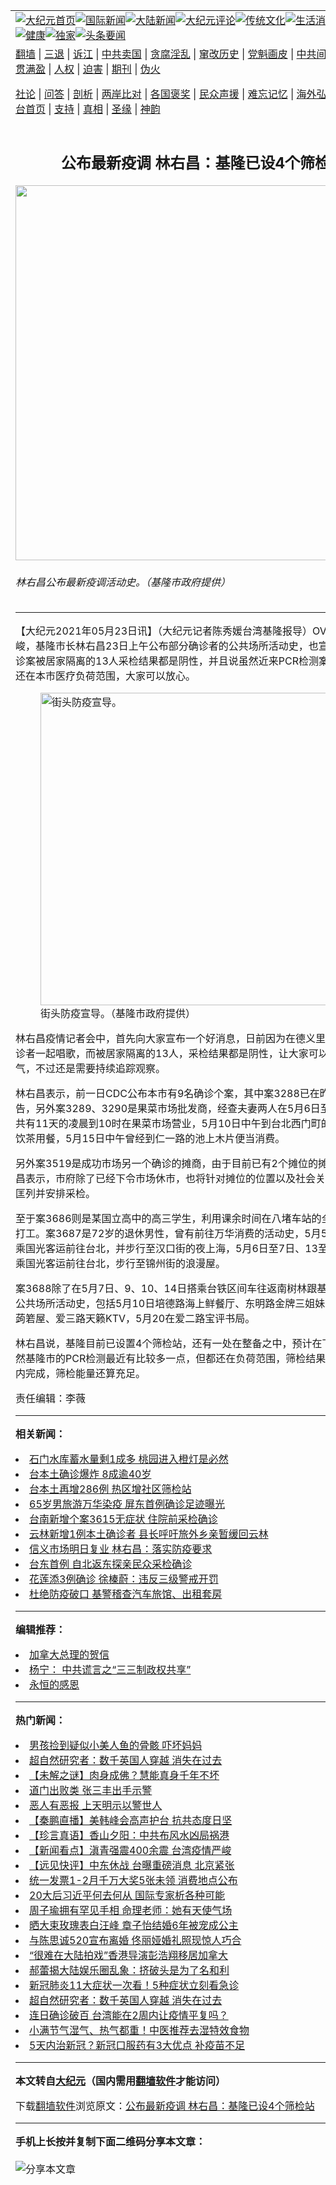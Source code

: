 <a name="1" id="1" target="_blank"></a><span id="1"></span>
<table align=center border="0"><tr><td colspan="2" VALIGN=TOP><a href="https://github.com/hviotz3804/djy/blob/master/gb/nf1351518.md#1"><img src="https://raw.githubusercontent.com/hviotz3804/www/master/t/djy/1.jpg" title="大纪元首页" alt="大纪元首页"></a><a href="https://github.com/hviotz3804/djy/blob/master/gb/n24hr.md#1"><img src="https://raw.githubusercontent.com/hviotz3804/www/master/t/djy/3.jpg" title="国际新闻" alt="国际新闻"></a><a href="https://github.com/hviotz3804/djy/blob/master/gb/nsc413.md#1"><img src="https://raw.githubusercontent.com/hviotz3804/www/master/t/djy/4.jpg" title="大陆新闻" alt="大陆新闻"></a><a href="https://github.com/hviotz3804/djy/blob/master/gb/news392.md#1"><img src="https://raw.githubusercontent.com/hviotz3804/www/master/t/djy/5.jpg" title="大纪元评论" alt="大纪元评论"></a><a href="https://github.com/hviotz3804/djy/blob/master/gb/news2007.md#1"><img src="https://raw.githubusercontent.com/hviotz3804/www/master/t/djy/6.jpg" title="传统文化" alt="传统文化"></a><a href="https://github.com/hviotz3804/djy/blob/master/gb/news2008.md#1"><img src="https://raw.githubusercontent.com/hviotz3804/www/master/t/djy/7.jpg" title="生活消费" alt="生活消费"></a><a href="https://github.com/hviotz3804/djy/blob/master/gb/ncyule.md#1"><img src="https://raw.githubusercontent.com/hviotz3804/www/master/t/djy/8.jpg" title="娱乐休闲" alt="娱乐休闲"></a><a href="https://github.com/hviotz3804/djy/blob/master/gb/nsc1002.md#1"><img src="https://raw.githubusercontent.com/hviotz3804/www/master/t/djy/9.jpg" title="健康" alt="健康"></a><a href="https://github.com/hviotz3804/djy/blob/master/gb/nf6092.md#1"><img src="https://raw.githubusercontent.com/hviotz3804/www/master/t/djy/10a.jpg" title="独家" alt="独家"></a><a href="https://github.com/hviotz3804/djy/blob/master/gb/nf4514.md#1"><img src="https://raw.githubusercontent.com/hviotz3804/www/master/t/djy/12a.jpg" title="头条要闻" alt="头条要闻"></a></td></tr>
<tr><td colspan="2" VALIGN=TOP><a target="_blank" href="https://github.com/hviotz3804/www/blob/master/README.md?zsrh#1">翻墙</a> | <a target="_blank" href="https://github.com/hviotz3804/djy/blob/master/gb/nf5657.md#1">三退</a> | <a target="_blank" href="https://github.com/hviotz3804/djy/blob/master/gb/nf6124.md#1">诉江</a> | <a target="_blank" href="https://github.com/hviotz3804/djy/blob/master/gb/nf1176117.md#1">中共卖国</a> | <a target="_blank" href="https://github.com/hviotz3804/djy/blob/master/gb/nf5773.md#1">贪腐淫乱</a> | <a target="_blank" href="https://github.com/hviotz3804/djy/blob/master/gb/nf1176115.md#1">窜改历史</a> | <a target="_blank" href="https://github.com/hviotz3804/djy/blob/master/gb/nf1176107.md#1">党魁画皮</a> | <a target="_blank" href="https://github.com/hviotz3804/djy/blob/master/gb/nf1320400.md#1">中共间谍</a> | <a target="_blank" href="https://github.com/hviotz3804/djy/blob/master/gb/nf1176114.md#1">破坏传统</a> | <a target="_blank" href="https://github.com/hviotz3804/ntdtv/blob/master/gb/prog447_1.md#1">恶贯满盈</a> | <a target="_blank" href="https://github.com/hviotz3804/djy/blob/master/gb/ncid278.md#1">人权</a> | <a target="_blank" href="https://github.com/hviotz3804/djy/blob/master/gb/nf1176111.md#1">迫害</a> | <a target="_blank" href="https://gitlab.com/szzdlab/mh-qikan/blob/master/README.md#1">期刊</a> | <a target="_blank" href="https://github.com/hviotz3804/djy/blob/master/gb/nf5562.md#1">伪火</a></p><p><a target="_blank" href="https://github.com/hviotz3804/djy/blob/master/gb/9p.md#1">社论</a> | <a target="_blank" href="https://github.com/hviotz3804/djy/blob/master/gb/nf4378.md#1">问答</a> | <a target="_blank" href="https://github.com/hviotz3804/djy/blob/master/gb/nf5792.md#1">剖析</a> | <a target="_blank" href="https://github.com/hviotz3804/djy/blob/master/gb/nf5735.md#1">两岸比对</a> | <a target="_blank" href="https://github.com/hviotz3804/djy/blob/master/gb/nf6119.md#1">各国褒奖</a> | <a target="_blank" href="https://github.com/hviotz3804/djy/blob/master/gb/nf6120.md#1">民众声援</a> | <a target="_blank" href="https://github.com/hviotz3804/djy/blob/master/gb/nf1188594.md#1">难忘记忆</a> | <a target="_blank" href="https://github.com/hviotz3804/djy/blob/master/gb/nf3180.md#1">海外弘传</a> | <a target="_blank" href="https://github.com/hviotz3804/djy/blob/master/gb/nf5410.md#1">万人上访</a> | <a target="_blank" href="https://github.com/hviotz3804/www/blob/master/README.md?zsrh#1">平台首页</a> | <a target="_blank" href="https://github.com/hviotz3804/djy/blob/master/gb/nf4386.md#1">支持</a> | <a target="_blank" href="https://github.com/hviotz3804/djy/blob/master/gb/nf4389.md#1">真相</a> | <a target="_blank" href="https://github.com/hviotz3804/djy/blob/master/gb/nf5790.md#1">圣缘</a> | <a target="_blank" href="https://github.com/hviotz3804/djy/blob/master/gb/nf4786.md#1">神韵</a></td></tr>
<tr><td VALIGN=TOP width="626"><h2 align=center>公布最新疫调 林右昌：基隆已设4个筛检站</h2>
<img width="600" src="https://i.epochtimes.com/assets/uploads/2021/05/id12969126-499179-600x400.jpg" />
<h6>林右昌公布最新疫调活动史。（基隆市政府提供）
</h6>
<hr>
<p>【大纪元2021年05月23日讯】（大纪元记者陈秀媛台湾基隆报导）OVID-19疫情严峻，基隆市长林右昌23日上午公布部分确诊者的公共场所活动史，也宣布因德义里确诊案被<ahref="https://github.com/hviotz3804/djy/blob/master/gb/tag/%E5%B1%85%E5%AE%B6%E9%9A%94%E7%A6%BB.md#1">居家隔离</a>的13人采检结果都是阴性，并且说虽然近来<ahref="https://github.com/hviotz3804/djy/blob/master/gb/tag/pcr%E6%A3%80%E6%B5%8B.md#1">PCR检测</a>案件增加，但都还在本市医疗负荷范围，大家可以放心。</p>
<figure id="12969127" aria-describedby="caption-12969127" style="width: 500px" class="wp-caption aligncenter"><ahref=" https://i.epochtimes.com/assets/uploads/2021/05/id12969127-499180-450x338.jpg" target="_blank" rel="noreferrer noopener"> <img src="https://i.epochtimes.com/assets/uploads/2021/05/id12969127-499180-450x338.jpg" alt="街头防疫宣导。" width="500" /></a><figcaption id="caption-12969127" class="wp-caption-text">街头防疫宣导。（基隆市政府提供）</figcaption></figure>
<p>林右昌疫情记者会中，首先向大家宣布一个好消息，日前因为在德义里活动中心与确诊者一起唱歌，而被<ahref="https://github.com/hviotz3804/djy/blob/master/gb/tag/%E5%B1%85%E5%AE%B6%E9%9A%94%E7%A6%BB.md#1">居家隔离</a>的13人，采检结果都是阴性，让大家可以稍稍松了一口气，不过还是需要持续追踪观察。</p>
<p>林右昌表示，前一日CDC公布本市有9名确诊个案，其中案3288已在昨天向市民报告，另外案3289、3290是果菜市场批发商，经查夫妻两人在5月6日至19日之间，共有11天的凌晨到10时在果菜市场营业，5月10日中午到台北西门町的香满楼港式饮茶用餐，5月15日中午曾经到仁一路的池上木片便当消费。</p>
<p>另外案3519是成功市场另一个确诊的摊商，由于目前已有2个摊位的摊商确诊，林右昌表示，市府除了已经下令市场休市，也将针对摊位的位置以及社会关系密切者进行匡列并安排采检。</p>
<p>至于案3686则是某国立高中的高三学生，利用课余时间在八堵车站的全家便利商店打工。案3687是72岁的退休男性，曾有前往万华消费的活动史，5月5日、12日曾搭乘国光客运前往台北，并步行至汉口街的夜上海，5月6日至7日、13至14日同样搭乘国光客运前往台北，步行至锦州街的浪漫屋。</p>
<p>案3688除了在5月7日、9、10、14日搭乘台铁区间车往返南树林跟基隆，在本市的公共场所活动史，包括5月10日培德路海上鲜餐厅、东明路金牌三姐妹、仁一路活力蒟箬屋、爱三路天籁KTV，5月20在爱二路宝评书局。</p>
<p>林右昌说，基隆目前已设置4个<ahref="https://github.com/hviotz3804/djy/blob/master/gb/tag/%E7%AD%9B%E6%A3%80%E7%AB%99.md#1">筛检站</a>，还有一处在整备之中，预计在下周启用，虽然基隆市的<ahref="https://github.com/hviotz3804/djy/blob/master/gb/tag/pcr%E6%A3%80%E6%B5%8B.md#1">PCR检测</a>最近有比较多一点，但都还在负荷范围，筛检结果都能在1至2天内完成，筛检能量还算充足。</p>
<p>责任编辑：李薇</p>

<hr>


<strong>相关新闻：</strong>
<li><a href="https://github.com/hviotz3804/djy/blob/master/gb/21/5/19/n12959784.md#1">石门水库蓄水量剩1成多 桃园进入橙灯是必然</a></li>
<li><a href="https://github.com/hviotz3804/djy/blob/master/gb/21/5/20/n12963220.md#1">台本土确诊爆炸 8成逾40岁</a></li>
<li><a href="https://github.com/hviotz3804/djy/blob/master/gb/21/5/20/n12963501.md#1">台本土再增286例 热区增社区筛检站</a></li>
<li><a href="https://github.com/hviotz3804/djy/blob/master/gb/21/5/21/n12965615.md#1">65岁男旅游万华染疫 屏东首例确诊足迹曝光</a></li>
<li><a href="https://github.com/hviotz3804/djy/blob/master/gb/21/5/22/n12967911.md#1">台南新增个案3615无症状 住院前采检确诊</a></li>
<li><a href="https://github.com/hviotz3804/djy/blob/master/gb/21/5/22/n12967944.md#1">云林新增1例本土确诊者 县长呼吁旅外乡亲暂缓回云林</a></li>
<li><a href="https://github.com/hviotz3804/djy/blob/master/gb/21/5/22/n12967851.md#1">信义市场明日复业  林右昌：落实防疫要求</a></li>
<li><a href="https://github.com/hviotz3804/djy/blob/master/gb/21/5/22/n12967856.md#1">台东首例 自北返东探亲民众采检确诊</a></li>
<li><a href="https://github.com/hviotz3804/djy/blob/master/gb/21/5/22/n12967797.md#1">花莲添3例确诊  徐榛蔚：违反三级警戒开罚</a></li>
<li><a href="https://github.com/hviotz3804/djy/blob/master/gb/21/5/22/n12967680.md#1">杜绝防疫破口 基警稽查汽车旅馆、出租套房</a></li>
<hr>


<strong>编辑推荐：</strong>
<li><a href="https://github.com/hviotz3804/djy/blob/master/gb/15/12/10/n4593139.md?dfh#1" target="_blank">加拿大总理的贺信</a></li><li><a href="https://github.com/tsiac2612/djy/blob/master/gb/17/10/21/n9757183.md#1" target="_blank">杨宁： 中共谎言之“三三制政权共享”</a></li><li><a href="https://github.com/hviotz3804/djy/blob/master/gb/16/5/13/n7891043.md#1" target="_blank">永恒的感恩</a></li>
<hr>

<strong>热门新闻：</strong>
<li><a href="https://github.com/hviotz3804/djy/blob/master/gb/21/5/19/n12960167.md#1">男孩捡到疑似小美人鱼的骨骸 吓坏妈妈</a></li>
<li><a href="https://github.com/hviotz3804/djy/blob/master/gb/21/5/20/n12962633.md#1">超自然研究者：数千英国人穿越 消失在过去</a></li>
<li><a href="https://github.com/hviotz3804/djy/blob/master/gb/21/5/14/n12950057.md#1">【未解之谜】肉身成佛？慧能真身千年不坏</a></li>
<li><a href="https://github.com/hviotz3804/djy/blob/master/gb/21/4/19/n12891294.md#1">道门出败类 张三丰出手示警</a></li>
<li><a href="https://github.com/hviotz3804/djy/blob/master/gb/21/5/19/n12961042.md#1">恶人有恶报 上天明示以警世人</a></li>
<li><a href="https://github.com/hviotz3804/djy/blob/master/gb/21/5/22/n12967053.md#1">【秦鹏直播】美韩峰会高声护台 抗共态度日坚</a></li>
<li><a href="https://github.com/hviotz3804/djy/blob/master/gb/21/5/22/n12967392.md#1">【珍言真语】香山夕阳：中共布风水凶局祸港</a></li>
<li><a href="https://github.com/hviotz3804/djy/blob/master/gb/21/5/22/n12968714.md#1">【新闻看点】滇青强震400余震 台湾疫情严峻</a></li>
<li><a href="https://github.com/hviotz3804/djy/blob/master/gb/21/5/21/n12966775.md#1">【远见快评】中东休战 台曝重磅消息 北京紧张</a></li>
<li><a href="https://github.com/hviotz3804/djy/blob/master/gb/21/5/21/n12965474.md#1">统一发票1-2月千万大奖5张未领 消费地点公布</a></li>
<li><a href="https://github.com/hviotz3804/djy/blob/master/gb/21/5/21/n12965891.md#1">20大后习近平何去何从 国际专家析各种可能</a></li>
<li><a href="https://github.com/hviotz3804/djy/blob/master/gb/21/5/20/n12962574.md#1">周子瑜拥有罕见手相 命理老师：她有天使气场</a></li>
<li><a href="https://github.com/hviotz3804/djy/blob/master/gb/21/5/20/n12964363.md#1">晒大束玫瑰表白汪峰 章子怡结婚6年被宠成公主</a></li>
<li><a href="https://github.com/hviotz3804/djy/blob/master/gb/21/5/20/n12963896.md#1">与陈思诚520宣布离婚 佟丽娅婚礼照现惊人巧合</a></li>
<li><a href="https://github.com/hviotz3804/djy/blob/master/gb/21/5/19/n12961659.md#1">“很难在大陆拍戏”香港导演彭浩翔移居加拿大</a></li>
<li><a href="https://github.com/hviotz3804/djy/blob/master/gb/21/5/21/n12966735.md#1">郝蕾揭大陆娱乐圈乱象：挤破头是为了名和利</a></li>
<li><a href="https://github.com/hviotz3804/djy/blob/master/gb/21/5/20/n12964027.md#1">新冠肺炎11大症状一次看！5种症状立刻看急诊</a></li>
<li><a href="https://github.com/hviotz3804/djy/blob/master/gb/21/5/20/n12962633.md#1">超自然研究者：数千英国人穿越 消失在过去</a></li>
<li><a href="https://github.com/hviotz3804/djy/blob/master/gb/21/5/21/n12965637.md#1">连日确诊破百 台湾能在2周内让疫情平复吗？</a></li>
<li><a href="https://github.com/hviotz3804/djy/blob/master/gb/21/5/21/n12964747.md#1">小满节气湿气、热气都重！中医推荐去湿特效食物</a></li>
<li><a href="https://github.com/hviotz3804/djy/blob/master/gb/21/5/3/n12922080.md#1">5天内治新冠？新冠口服药有3大优点 补疫苗不足</a></li>
<hr>

<strong>本文转自<a href="https://www.epochtimes.com">大纪元</a>（国内需用<a href="https://github.com/hviotz3804/www/blob/master/README.md#8">翻墙软件</a>才能访问）</strong><p>下载<a href="https://github.com/hviotz3804/www/blob/master/README.md#8">翻墙软件</a>浏览原文：<a href="https://www.epochtimes.com/gb/21/5/23/n12969124.htm">公布最新疫调 林右昌：基隆已设4个筛检站</a></p><hr>

<strong>手机上长按并复制下面二维码分享本文章：</strong><br><br><img src="https://chart.apis.google.com/chart?cht=qr&chs=240x240&choe=UTF-8&chld=M|2&chl=https://github.com/hviotz3804/djy/blob/master/gb/21/5/23/n12969124.md%231" title="分享本文章"></td><td VALIGN=TOP><a href="https://github.com/hviotz3804/djy/blob/master/gb/16/1/21/n4622075.md?dfh#1" target="_blank"><img src="https://raw.githubusercontent.com/hviotz3804/djy/master/gb/300/wei-f1.jpg" title="中共的伪火骗局"  alt="中共的伪火骗局"></a><br><a href="https://github.com/hviotz3804/www/blob/master/README.md?dfh#9" target="_blank"><img src="https://raw.githubusercontent.com/hviotz3804/djy/master/gb/300/yong-h.jpg" title="永恒的见证"  alt="永恒的见证"></a><br><a href="https://github.com/hviotz3804/djy/blob/master/gb/13/9/29/n3974789.md?dfh#1" target="_blank"><img src="https://raw.githubusercontent.com/hviotz3804/djy/master/gb/300/shang-lnz.jpg" title="善良女子被中共投男牢"  alt="善良女子被中共投男牢"></a><br><a href="https://github.com/hviotz3804/djy/blob/master/gb/16/3/16/n4663449.md?dfh#1" target="_blank"><img src="https://raw.githubusercontent.com/hviotz3804/djy/master/gb/300/huo-z3.jpg" title="警卫目击活摘器官"  alt="警卫目击活摘器官"></a><br><a href="https://github.com/hviotz3804/djy/blob/master/gb/16/8/7/n8177641.md?dfh#1" target="_blank"><img src="https://raw.githubusercontent.com/hviotz3804/djy/master/gb/300/huo-z4.jpg" title="证人描述活摘恐怖"  alt="证人描述活摘恐怖"></a><br><a href="https://github.com/hviotz3804/djy/blob/master/gb/10/4/19/n2881569.md?dfh#1" target="_blank"><img src="https://raw.githubusercontent.com/hviotz3804/djy/master/gb/300/huo-z1.jpg" title="揭开活摘器官黑幕"  alt="揭开活摘器官黑幕"></a><br><a href="https://github.com/hviotz3804/djy/blob/master/gb/10/11/7/n3077476.md?dfh#1" target="_blank"><img src="https://raw.githubusercontent.com/hviotz3804/djy/master/gb/300/ma-ks.jpg" title="马克思的成魔之路"  alt="马克思的成魔之路"></a><br><a href="https://github.com/hviotz3804/djy/blob/master/gb/14/6/9/n4173977.md?dfh#1" target="_blank"><img src="https://raw.githubusercontent.com/hviotz3804/djy/master/gb/300/chang-zs.jpg" title="藏字石 蕴天机"  alt="藏字石 蕴天机"></a><br><a href="https://github.com/hviotz3804/djy/blob/master/gb/18/5/10/n10381511.md?dfh#1" target="_blank"><img src="https://raw.githubusercontent.com/hviotz3804/djy/master/gb/300/st1.jpg" title="关注三亿人三退"  alt="关注三亿人三退"></a><br><a href="https://github.com/hviotz3804/djy/blob/master/gb/18/3/21/n10237682.md?dfh#1" target="_blank"><img src="https://raw.githubusercontent.com/hviotz3804/djy/master/gb/300/jie-t.jpg" title="解体中共复兴中华"  alt="解体中共复兴中华"></a><br><a href="https://github.com/hviotz3804/djy/blob/master/gb/9/2/9/n2422991.md?dfh#1" target="_blank"><img src="https://raw.githubusercontent.com/hviotz3804/djy/master/gb/300/gao-zs.jpg" title="中共迫害良心律师"  alt="中共迫害良心律师"></a><br><a href="https://github.com/hviotz3804/djy/blob/master/gb/18/12/9/n10900044.md?dfh#1" target="_blank"><img src="https://raw.githubusercontent.com/hviotz3804/djy/master/gb/300/sj1.jpg" title="三百多万人举报江泽民"  alt="三百多万人举报江泽民"></a><br><a href="https://github.com/hviotz3804/djy/blob/master/gb/18/8/28/n10672014.md?dfh#1" target="_blank"><img src="https://raw.githubusercontent.com/hviotz3804/djy/master/gb/300/sj2.jpg" title="这些官员为何起诉江泽民"  alt="这些官员为何起诉江泽民"></a><br><a href="https://github.com/hviotz3804/djy/blob/master/gb/8/12/18/n2367165.md?dfh#1" target="_blank"><img src="https://raw.githubusercontent.com/hviotz3804/djy/master/gb/300/liangan.jpg" title="海峡两岸的强烈对比"  alt="海峡两岸的强烈对比"></a><br><a href="https://github.com/hviotz3804/djy/blob/master/gb/15/12/10/n4593139.md?dfh#1" target="_blank"><img src="https://raw.githubusercontent.com/hviotz3804/djy/master/gb/300/jia-ndzl.jpg" title="加拿大总理的贺信"  alt="加拿大总理的贺信"></a><br><a href="https://github.com/hviotz3804/djy/blob/master/gb/11/6/17/n3289382.md?dfh#1" target="_blank"><img src="https://raw.githubusercontent.com/hviotz3804/djy/master/gb/300/xiao-wd.jpg" title="探寻真相兼听则明"  alt="探寻真相兼听则明"></a><br><a href="https://github.com/hviotz3804/djy/blob/master/gb/18/10/27/n10812623.md?dfh#1" target="_blank"><img src="https://raw.githubusercontent.com/hviotz3804/djy/master/gb/300/yindu.jpg" title="印度媒体报道东方"  alt="印度媒体报道东方"></a><br><a href="https://github.com/hviotz3804/djy/blob/master/gb/18/6/9/n10469652.md?dfh#1" target="_blank"><img src="https://raw.githubusercontent.com/hviotz3804/djy/master/gb/300/xie-j.jpg" title="不一样的海外校园"  alt="不一样的海外校园"></a><br><a href="https://github.com/hviotz3804/djy/blob/master/gb/7/4/5/n1669415.md?dfh#1" target="_blank"><img src="https://raw.githubusercontent.com/hviotz3804/djy/master/gb/300/li-up.jpg" title="从大师到徒弟的传奇"  alt="从大师到徒弟的传奇"></a><br><a href="https://github.com/hviotz3804/djy/blob/master/gb/17/5/26/n9191512.md?dfh#1" target="_blank"><img src="https://raw.githubusercontent.com/hviotz3804/djy/master/gb/300/zfl2.jpg" title="亿万人与东方一本奇书"  alt="亿万人与东方一本奇书"></a><br><a href="https://github.com/hviotz3804/djy/blob/master/gb/13/11/27/n4020290.md?dfh#1" target="_blank"><img src="https://raw.githubusercontent.com/hviotz3804/djy/master/gb/300/zhen-h.jpg" title="大陆见不到的震撼场面"  alt="大陆见不到的震撼场面"></a><br><a href="https://github.com/hviotz3804/djy/blob/master/gb/15/7/17/n4482910.md?dfh#1" target="_blank"><img src="https://raw.githubusercontent.com/hviotz3804/djy/master/gb/300/dalu-sk.jpg" title="人心向善 大陆当初盛况"  alt="人心向善 大陆当初盛况"></a><br><a href="https://github.com/hviotz3804/djy/blob/master/gb/19/1/5/n10955468.md?dfh#1" target="_blank"><img src="https://raw.githubusercontent.com/hviotz3804/djy/master/gb/300/zfl1.jpg" title="追寻真理 这书讲什么"  alt="追寻真理 这书讲什么"></a><br><a href="https://github.com/hviotz3804/www/blob/master/README.md?dfh#1" target="_blank"><img src="https://raw.githubusercontent.com/hviotz3804/djy/master/gb/300/fq1.jpg" title="下载免费翻墙软件"  alt="下载免费翻墙软件"></a><br></td></tr></table>
